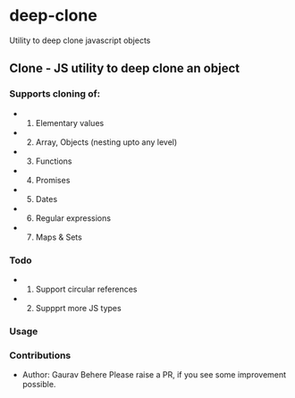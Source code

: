 # deep-clone
Utility to deep clone javascript objects

 ## Clone - JS utility to deep clone an object
 ### Supports cloning of:
 - 1. Elementary values
 - 2. Array, Objects (nesting upto any level)
 - 3. Functions
 - 4. Promises
 - 5. Dates
 - 6. Regular expressions
 - 7. Maps & Sets

 ### Todo
 - 1. Support circular references
 - 2. Suppprt more JS types

 ### Usage
 

### Contributions
  - Author: Gaurav Behere
Please raise a PR, if you see some improvement possible.